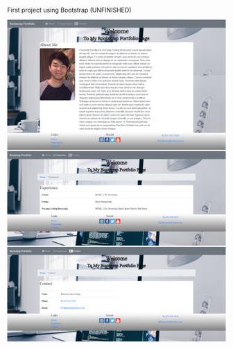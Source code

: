 First project using Bootstrap (UNFINISHED)

![](images/home.png)
![](images/experience.png)
![](images/contact.png)
